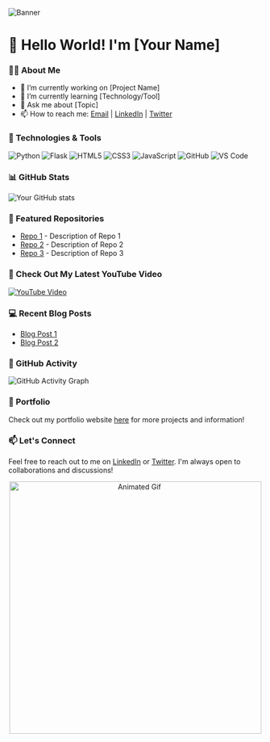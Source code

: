 <!-- Banner -->
![Banner](link-to-your-banner)

# 👋 Hello World! I'm [Your Name]

### 👨‍💻 About Me

- 🔭 I’m currently working on [Project Name]
- 🌱 I’m currently learning [Technology/Tool]
- 💬 Ask me about [Topic]
- 📫 How to reach me: [Email](mailto:youremail@example.com) | [LinkedIn](link-to-linkedin) | [Twitter](link-to-twitter)

### 🚀 Technologies & Tools

![Python](https://img.shields.io/badge/-Python-3776AB?style=for-the-badge&logo=python&logoColor=white)
![Flask](https://img.shields.io/badge/-Flask-000000?style=for-the-badge&logo=flask&logoColor=white)
![HTML5](https://img.shields.io/badge/-HTML5-E34F26?style=for-the-badge&logo=html5&logoColor=white)
![CSS3](https://img.shields.io/badge/-CSS3-1572B6?style=for-the-badge&logo=css3&logoColor=white)
![JavaScript](https://img.shields.io/badge/-JavaScript-F7DF1E?style=for-the-badge&logo=javascript&logoColor=black)
![GitHub](https://img.shields.io/badge/-GitHub-181717?style=for-the-badge&logo=github&logoColor=white)
![VS Code](https://img.shields.io/badge/-VS%20Code-007ACC?style=for-the-badge&logo=visual-studio-code&logoColor=white)

### 📊 GitHub Stats

![Your GitHub stats](https://github-readme-stats.vercel.app/api?username=yourusername&show_icons=true&theme=radical)

### 🌟 Featured Repositories

- [Repo 1](link-to-repo) - Description of Repo 1
- [Repo 2](link-to-repo) - Description of Repo 2
- [Repo 3](link-to-repo) - Description of Repo 3

### 🎥 Check Out My Latest YouTube Video

[![YouTube Video](link-to-youtube-thumbnail)](link-to-youtube-video)

### 💻 Recent Blog Posts

- [Blog Post 1](link-to-blog-post)
- [Blog Post 2](link-to-blog-post)

### 📅 GitHub Activity

![GitHub Activity Graph](https://activity-graph.herokuapp.com/graph?username=yourusername&bg_color=ffffff&color=000000&line=4C71F2&point=5DA3FA&hide_border=true)

### 🎨 Portfolio

Check out my portfolio website [here](link-to-portfolio) for more projects and information!

### 📫 Let's Connect

Feel free to reach out to me on [LinkedIn](link-to-linkedin) or [Twitter](link-to-twitter). I'm always open to collaborations and discussions!

<!-- Footer -->
<p align="center">
  <img src="link-to-gif" alt="Animated Gif" width="500"/>
</p>
